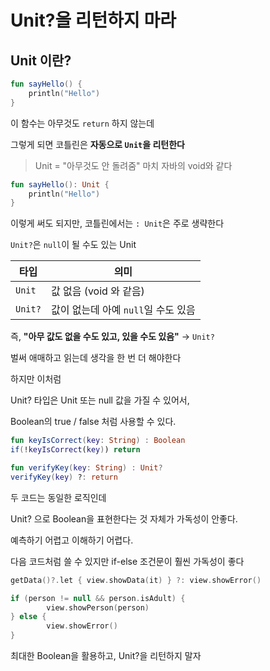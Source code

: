 # Unit?을 리턴하지 마라

## Unit 이란?

```kotlin
fun sayHello() {
    println("Hello")
}

```

이 함수는 아무것도 `return`  하지 않는데

그렇게 되면 코틀린은 **자동으로 `Unit`을 리턴한다**

> Unit = "아무것도 안 돌려줌"
마치 자바의 void와 같다
>

```kotlin
fun sayHello(): Unit {
    println("Hello")
}
```

이렇게 써도 되지만, 코틀린에서는 `: Unit`은 주로 생략한다

`Unit?`은 `null`이 될 수도 있는 Unit

| 타입 | 의미 |
| --- | --- |
| `Unit` | 값 없음 (void 와 같음) |
| `Unit?` | 값이 없는데 아예 `null`일 수도 있음 |

즉, **"아무 값도 없을 수도 있고, 있을 수도 있음"** → `Unit?`

벌써 애매하고 읽는데 생각을 한 번 더 해야한다

하지만 이처럼

Unit? 타입은 Unit 또는 null 값을 가질 수 있어서,

Boolean의 true / false 처럼 사용할 수 있다.

```kotlin
fun keyIsCorrect(key: String) : Boolean
if(!keyIsCorrect(key)) return

fun verifyKey(key: String) : Unit?
verifyKey(key) ?: return
```

두 코드는 동일한 로직인데

Unit? 으로 Boolean을 표현한다는 것 자체가 가독성이 안좋다.

예측하기 어렵고 이해하기 어렵다.

다음 코드처럼 쓸 수 있지만 if-else 조건문이 훨씬 가독성이 좋다

```kotlin
getData()?.let { view.showData(it) } ?: view.showError()

if (person != null && person.isAdult) {
		view.showPerson(person)
} else {
		view.showError()
}
```

최대한 Boolean을 활용하고, Unit?을 리턴하지 말자